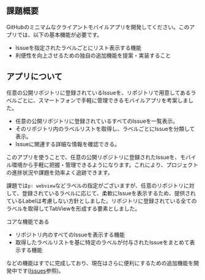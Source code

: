 <h2>課題概要</h2>
    <p>GitHubのミニマムなクライアントモバイルアプリを開発してください。このアプリでは、以下の基本機能が必要です。</p>
    <ul>
        <li>Issueを指定されたラベルごとにリスト表示する機能</li>
        <li>利便性を向上させるための独自の追加機能を提案・実装すること</li>
    </ul>

<h2>アプリについて</h2>
    <p>任意の公開リポジトリに登録されているIssueを、リポジトリで用意してあるラベルごとに、スマートフォンで手軽に管理できるモバイルアプリを考案しました。</p>
    <ul>
        <li>任意の公開リポジトリに登録されているすべてのIssueを一覧表示。</li>
        <li>そのリポジトリ内のラベルリストを取得し、ラベルごとにIssueを分類して表示。</li>
        <li>Issueに関連する詳細な情報を確認できる。</li>
    </ul>
    <p>このアプリを使うことで、任意の公開リポジトリに登録されたIssueを、モバイル環境から手軽に把握・管理できるようになります。これにより、プロジェクトの進捗状況や課題を効率よく追跡できます。</p>
    <p>課題では<code>p: webview</code>などラベルの指定がございますが、任意のリポジトリに対して、登録されているラベルに応じて、柔軟にIssueを表示するため、提供されているLabelは考慮しない方針としました。リポジトリに登録されている全てのラベルを取得してTabViewを形成する要素としました。</p>

<p>コアな機能である</p>
    <ul>
        <li>リポジトリ内のすべてのIssueを表示する機能</li>
        <li>取得したラベルリストを基に特定のラベルが付与されたIssueをまとめて表示する機能</li>
    </ul>
    <p>などの機能はすでに完成しており、現在はさらに便利にするための追加機能を開発中です(<a href="https://github.com/akitorahayashi/github_issues_viewer/issues">Issues</a>参照)。</p>
